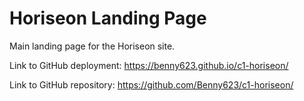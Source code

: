 # Horiseon Landing Page

Main landing page for the Horiseon site.


Link to GitHub deployment: https://benny623.github.io/c1-horiseon/

Link to GitHub repository: https://github.com/Benny623/c1-horiseon/



